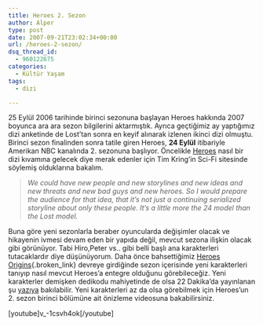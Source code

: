 ```yaml
---
title: Heroes 2. Sezon
author: Alper
type: post
date: 2007-09-21T23:02:34+00:00
url: /heroes-2-sezon/
dsq_thread_id:
  - 960122675
categories:
  - Kültür Yaşam
tags:
  - dizi

---
```

25 Eylül 2006 tarihinde birinci sezonuna başlayan Heroes hakkında 2007 boyunca ara ara sezon bilgilerini aktarmıştık. Ayrıca geçtiğimiz ay yaptığımız dizi anketinde de Lost&#8217;tan sonra en keyif alınarak izlenen ikinci dizi olmuştu. Birinci sezon finalinden sonra tatile giren Heroes, **24 Eylül** itibariyle Amerikan NBC kanalında 2. sezonuna başlıyor. Öncelikle [Heroes][1] nasıl bir dizi kıvamına gelecek diye merak edenler için Tim Kring&#8217;in Sci-Fi sitesinde söylemiş olduklarına bakalım.

> _We could have new people and new storylines and new ideas and new threats and new bad guys and new heroes. So I would prepare the audience for that idea, that it&#8217;s not just a continuing serialized storyline about only these people. It&#8217;s a little more the_ _24 model than the_ _Lost model._ 

Buna göre yeni sezonlarla beraber oyuncularda değişimler olacak ve hikayenin ivmesi devam eden bir yapıda değil, mevcut sezona ilişkin olacak gibi görünüyor. Tabi Hiro,Peter vs.. gibi belli başlı ana karakterleri tutacaklardır diye düşünüyorum. Daha önce bahsettiğimiz [Heroes Origins][2]{.broken_link} devreye girdiğinde sezon içerisinde yeni karakterleri tanıyıp nasıl mevcut Heroes&#8217;a entegre olduğunu görebileceğiz. Yeni karakterler demişken dedikodu mahiyetinde de olsa 22 Dakika&#8217;da yayınlanan şu [yazıya][3] bakılabilir. Yeni karakterleri az da olsa görebilmek için Heroes&#8217;un 2. sezon birinci bölümüne ait önizleme videosuna bakabilirsiniz.

[youtube]v_-1csvh4ok[/youtube]

 [1]: http://www.nbc.com/Heroes/
 [2]: https://www.murekkep.org/heroes-origins-302
 [3]: http://www.22dakika.org/yazi/heroes-2-sezon-da-dania